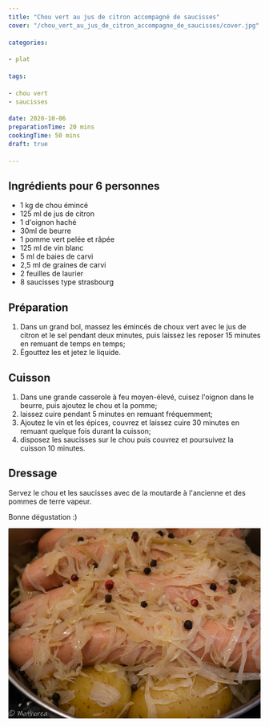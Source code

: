 ```yaml
---
title: "Chou vert au jus de citron accompagné de saucisses"
cover: "/chou_vert_au_jus_de_citron_accompagne_de_saucisses/cover.jpg"

categories:

- plat

tags:

- chou vert
- saucisses

date: 2020-10-06
preparationTime: 20 mins
cookingTime: 50 mins
draft: true

---
```


<!--more--> 

## Ingrédients pour 6 personnes

- 1 kg de chou émincé
- 125 ml de jus de citron
- 1 d'oignon haché
- 30ml de beurre
- 1 pomme vert pelée et râpée
- 125 ml de vin blanc
- 5 ml de baies de carvi
- 2,5 ml de graines de carvi
- 2 feuilles de laurier
- 8 saucisses type strasbourg
 
## Préparation ##

1. Dans un grand bol, massez les émincés de choux vert avec le jus de citron et le sel pendant deux minutes, puis laissez les reposer 15 minutes en remuant de temps en temps;
2. Égouttez les et jetez le liquide.  

## Cuisson ##

1. Dans une grande casserole à feu moyen-élevé, cuisez l'oignon dans le beurre, puis ajoutez le chou et la pomme;
2. laissez cuire pendant 5 minutes en remuant fréquemment; 
3. Ajoutez le vin et les épices, couvrez et laissez cuire 30 minutes en remuant quelque fois durant la cuisson;
4. disposez les saucisses sur le chou puis couvrez et poursuivez la cuisson 10 minutes.

## Dressage ##

Servez le chou et les saucisses avec de la moutarde à l'ancienne et des pommes de terre vapeur. 

Bonne dégustation :)

![resultat](cover.jpg)